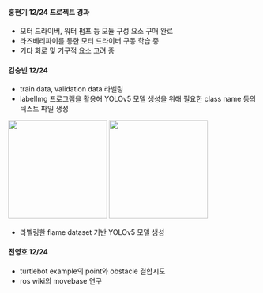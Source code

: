 #### 홍현기 12/24 프로젝트 경과
- 모터 드라이버, 워터 펌프 등 모듈 구성 요소 구매 완료
- 라즈베리파이를 통한 모터 드라이버 구동 학습 중
- 기타 회로 및 기구적 요소 고려 중


#### 김승빈 12/24 
- train data, validation data 라벨링 
- labelImg 프로그램을 활용해 YOLOv5 모델 생성을 위해 필요한 class name 등의 텍스트 파일 생성

<img src='https://user-images.githubusercontent.com/90584177/147337496-3e127443-653b-47ed-942d-63ae6702cff1.png' width=200 height=200 />
<img src='https://user-images.githubusercontent.com/90584177/147337519-b520cad1-4c68-4184-b7fd-bdb5607e841a.png' width=200 height=200 />

- 라벨링한 flame dataset 기반 YOLOv5 모델 생성

#### 전영호 12/24
- turtlebot example의 point와 obstacle 결합시도
- ros wiki의 movebase 연구
